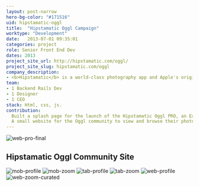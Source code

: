```yaml
---
layout: post-narrow
hero-bg-color: "#171516"
uid: hipstamatic-oggl
title:  "Hipstamatic Oggl Campaign"
worktype: "Development"
date:   2013-07-01 09:35:01
categories: project
role: Senior Front End Dev
dates: 2013
project_site_url: http://hipstamatic.com/oggl/
project_site_slug: hipstamatic.com/oggl
company_description:
- <b>Hipstamatic</b> is a world-class photography app and Apple's original App of the Year.
team:
- 1 Backend Rails Dev
- 1 Designer
- 1 CEO
stack: Html, css, js.
contribution:
  Built a splash page for the launch of the Hipstamatic Oggl PRO, an Exclusive App for Nokia Lumia 1020, that Brings More Control and Creativity to Photographers.
  A small website for the Oggl community to view and browse their photos.  It consists of 2 reponsive views, a gallery view and a individual photo view, cross browser and tested at all resolutions and mobile devices with css3 animations.
---
```


<div class="showcase">
  <img src="/img/hipstamatic-oggl/web_PRO_final.jpg" alt="web-pro-final">

  <h2>
    Hipstamatic Oggl Community Site
  </h2>

  <img src="/img/hipstamatic-oggl/mob_profile.jpg" alt="mob-profile">
  <img src="/img/hipstamatic-oggl/mob_zoom.jpg" alt="mob-zoom">
  <img src="/img/hipstamatic-oggl/tab_profile.jpg" alt="tab-profile">
  <img src="/img/hipstamatic-oggl/tab_zoom_curated.jpg" alt="tab-zoom">
  <img src="/img/hipstamatic-oggl/Web_profile.jpg" alt="web-profile">
  <img src="/img/hipstamatic-oggl/Web_zoom_curated.jpg" alt="web-zoom-curated">
</div>
